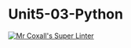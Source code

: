 # Unit5-03-Python
[![Mr Coxall's Super Linter](https://github.com/ICS3U-Programming-Kestrel-B/Unit5-03-Python/workflows/Mr%20Coxall's%20Super%20Linter/badge.svg)](https://github.com/ICS3U-Programming-Kestrel-B/Unit5-03-Python/actions/)
